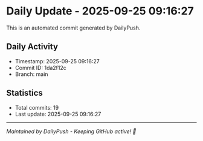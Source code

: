 # Daily Update - 2025-09-25 09:16:27

This is an automated commit generated by DailyPush.

## Daily Activity
- Timestamp: 2025-09-25 09:16:27
- Commit ID: 1da2f12c
- Branch: main

## Statistics
- Total commits: 19
- Last update: 2025-09-25 09:16:27

---
*Maintained by DailyPush - Keeping GitHub active! 🚀*
